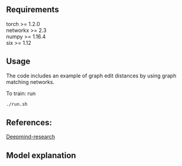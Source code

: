 
## Requirements
torch >= 1.2.0  
networkx >= 2.3  
numpy >= 1.16.4  
six >= 1.12

## Usage
The code includes an example of graph edit distances by using graph matching networks.

To train: run
```bash
./run.sh
```

## References:
[Deepmind-research](https://github.com/deepmind/deepmind-research/tree/master/graph_matching_networks)

## Model explanation

